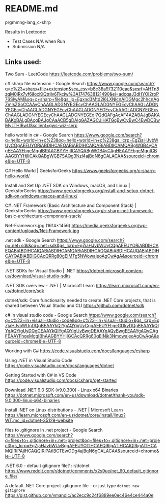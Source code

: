 # README.md

prgmmng-lang_c-shrp

Results in Leetcode:
- Test Cases N/A when Run
- Submission N/A

## Links used:

Two Sum - LeetCode
https://leetcode.com/problems/two-sum/

c# sharp file extension - Google Search
https://www.google.com/search?q=c%23+sharp+file+extension&sca_esv=b8c38a9732110eae&sxsrf=AHTn8zqM0jRx7yf6jIocKiQtrjlv6Fkcjw%3A1747638121490&ei=adcqaJ3dHYOl2roP76SlwAM&oq=c+sharp+file&gs_lp=Egxnd3Mtd2l6LXNlcnAiDGMgc2hhcnAgZmlsZSoCCAAyChAAGLADGNYEGEcyChAAGLADGNYEGEcyChAAGLADGNYEGEcyChAAGLADGNYEGEcyChAAGLADGNYEGEcyChAAGLADGNYEGEcyChAAGLADGNYEGEcyChAAGLADGNYEGEdI7QdQAFgAcAF4AZABAJgBAKABAKoBALgBAcgBAJgCAaACB5gDAIgGAZAGCJIHATGgBwCyBwC4BwDCBwMyLTHIBwU&sclient=gws-wiz-serp

hello world in c# - Google Search
https://www.google.com/search?q=hello+world+in+c%23&oq=hello+world+in+c%23&gs_lcrp=EgZjaHJvbWUyCQgAEEUYORiABDIHCAEQABiABDIHCAIQABiABDIICAMQABgWGB4yCAgEEAAYFhgeMggIBRAAGBYYHjIICAYQABgWGB4yCAgHEAAYFhgeMggICBAAGBYYHjIICAkQABgWGB7SAQg3NzI4ajBqN6gCALACAA&sourceid=chrome&ie=UTF-8

C# Hello World | GeeksforGeeks
https://www.geeksforgeeks.org/c-sharp-hello-world/

Install and Set Up .NET SDK on Windows, macOS, and Linux | GeeksforGeeks
https://www.geeksforgeeks.org/install-and-setup-dotnet-sdk-on-windows-macos-and-linux/

C# .NET Framework (Basic Architecture and Component Stack) | GeeksforGeeks
https://www.geeksforgeeks.org/c-sharp-net-framework-basic-architecture-component-stack/

Net-Framework.jpg (1614×1456)
https://media.geeksforgeeks.org/wp-content/uploads/Net-Framework.jpg

.net sdk - Google Search
https://www.google.com/search?q=.net+sdk&oq=.net+sdk&gs_lcrp=EgZjaHJvbWUyCQgAEEUYORiABDIHCAEQABiABDIHCAIQABiABDIHCAMQABiABDIHCAQQABiABDIHCAUQABiABDIHCAYQABiABDIGCAcQRRg80gEIMTg5NWowajeoAgCwAgA&sourceid=chrome&ie=UTF-8

.NET SDKs for Visual Studio | .NET
https://dotnet.microsoft.com/en-us/download/visual-studio-sdks

.NET SDK overview - .NET | Microsoft Learn
https://learn.microsoft.com/en-us/dotnet/core/sdk

dotnet/sdk: Core functionality needed to create .NET Core projects, that is shared between Visual Studio and CLI
https://github.com/dotnet/sdk

c# in visual studio code - Google Search
https://www.google.com/search?q=c%23+in+visual+studio+code&oq=c%23+in+visual+studio+&gs_lcrp=EgZjaHJvbWUqDQgBEAAYkQIYgAQYigUyCggAEEUYFhgeGDkyDQgBEAAYkQIYgAQYigUyDQgCEAAYkQIYgAQYigUyBwgDEAAYgAQyBwgEEAAYgAQyCAgFEAAYFhgeMggIBhAAGBYYHjIGCAcQRRg60gEINjk3NmowajeoAgCwAgA&sourceid=chrome&ie=UTF-8

Working with C&#35;
https://code.visualstudio.com/docs/languages/csharp

Using .NET in Visual Studio Code
https://code.visualstudio.com/docs/languages/dotnet

Getting Started with C# in VS Code
https://code.visualstudio.com/docs/csharp/get-started

Download .NET 9.0 SDK (v9.0.300) - Linux x64 Binaries
https://dotnet.microsoft.com/en-us/download/dotnet/thank-you/sdk-9.0.300-linux-x64-binaries

Install .NET on Linux distributions - .NET | Microsoft Learn
https://learn.microsoft.com/en-us/dotnet/core/install/linux?WT.mc_id=dotnet-35129-website

files to .gitignore in .net project - Google Search
https://www.google.com/search?q=files+to+.gitignore+in+.net+project&oq=files+to+.gitignore+in+.net+project&gs_lcrp=EgZjaHJvbWUyBggAEEUYOTIHCAEQIRigATIHCAIQIRigATIHCAMQIRiPAjIHCAQQIRiPAtIBCTEwODg4ajBqN6gCALACAA&sourceid=chrome&ie=UTF-8

.NET 6.0 - default gitignore file? : r/dotnet
https://www.reddit.com/r/dotnet/comments/x2s9ue/net_60_default_gitignore_file/

A default .NET Core project .gitignore file - or just type `dotnet new gitignore`
https://gist.github.com/vmandic/ac2ecc9c24f6899ee0ec46e4ce444a0e